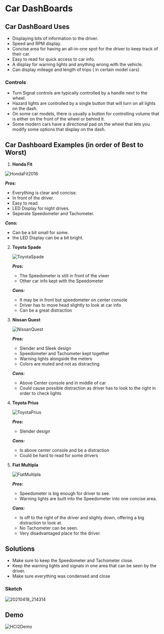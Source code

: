 

# Car DashBoards



## Car DashBoard Uses

- Displaying bits of information to the driver.
- Speed and RPM display.
- Concise area for having an all-in-one spot for the driver to keep track of their car.
- Easy to read for quick access to car info.
- A display for warning lights and anything wrong with the vehicle.
- Can display mileage and length of trips ( in certain model cars)

### Controls
- Turn Signal controls are typically controlled by a handle next to the wheel.
- Hazard lights are controlled by a single button that will turn on all lights on the dash.
- On some car models, there is usually a button for controlling volume that is either on the front of the wheel or behind it.
- Some modern cars have a directional pad on the wheel that lets you modify some options that display on the dash.

## Car Dashboard Examples (in order of Best to Worst)

1. **Honda Fit**
   
   
  ![HondaFit2016](https://user-images.githubusercontent.com/47511017/115163204-69181f00-a06d-11eb-9985-403f6378349b.jpg)

    
    
   **_Pros:_**
   -  Everything is clear and concise.
   -  In front of the driver.
   -  Easy to read.
   -  LED Display for night drives.
   -  Seperate Speedometer and Tachometer.
  
  **_Cons:_**
  - Can be a bit small for some.
  - the LED Display can be a bit bright.

2. **Toyota Spade**

   ![ToyotaSpade](https://user-images.githubusercontent.com/47511017/115163288-f22f5600-a06d-11eb-8487-3012f0b62aee.jpg)

   
   **_Pros:_**
   - The Speedometer is still in front of the viwer
   - Other car info kept with the Speedometer

   **_Cons:_**
   - It may be in front but speedometer on center console
   - Driver has to move head slightly to look at car info
   - Can be a great distraction

3. **Nissan Quest**

   ![NissanQuest](https://user-images.githubusercontent.com/47511017/115163868-27897300-a071-11eb-94ac-8b81b8aae9bb.jpg)

   
   **_Pros:_**
   - Slender and Sleek design
   - Speedometer and Tachometer kept together
   - Warning lights alongside the meters
   - Colors are muted and not as distracting
 
 
   **_Cons:_**
   - Above Center console and in middle of car
   - Could cause possible distraction as driver has to look to the right in order to check lights

4. **Toyota Prius**

   ![ToyotaPrius](https://user-images.githubusercontent.com/47511017/115165211-78e63200-a072-11eb-828b-c68a3f2103e0.jpg)

   
   **_Pros:_**
   - Slender design
   
   
   **_Cons:_**
   - Is above center console and be a distraction
   - Could be hard to read for some drivers

5. **Fiat Multipla**

   ![FiatMultipla](https://user-images.githubusercontent.com/47511017/115165524-d75fe000-a073-11eb-8206-fbb6399d927f.jpg)


   **_Pros:_**
   - Speedometer is big enough for driver to see.
   - Warning lights are built into the Speedometer into one concise area.
   
   **_Cons:_**
   - Is off to the right of the driver and slighty down, offering a big distraction to look at.
   - No Tachometer can be seen.
   - Very disadvantaged place for the driver.


## Solutions
  - Make sure to keep the Speedometer and Tachometer close.
  - Keep the warning lights and signals in one area that can be seen by the driver.
  - Make sure everything was condensed and close

### Sketch

   ![20210418_214314](https://user-images.githubusercontent.com/47511017/115174703-59113700-a08f-11eb-883d-9d9ae9ae8ca6.jpg)
   
## Demo

![HCI2Demo](https://user-images.githubusercontent.com/47511017/115175792-4e57a180-a091-11eb-9660-b78a84a54c07.gif)



